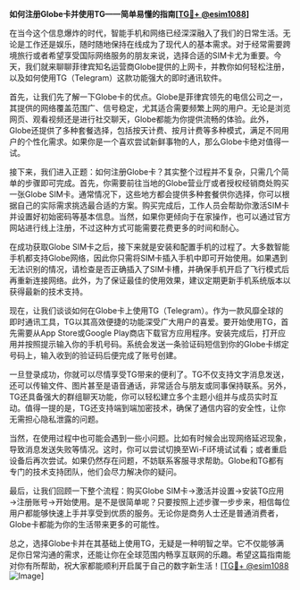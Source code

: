 **如何注册Globe卡并使用TG——简单易懂的指南[[TG💪+ @esim1088](https://t.me/s/esim1088)]**

在当今这个信息爆炸的时代，智能手机和网络已经深深融入了我们的日常生活。无论是工作还是娱乐，随时随地保持在线成为了现代人的基本需求。对于经常需要跨境旅行或者希望享受国际网络服务的朋友来说，选择合适的SIM卡尤为重要。今天，我们就来聊聊菲律宾知名运营商Globe提供的上网卡，并教你如何轻松注册，以及如何使用TG（Telegram）这款功能强大的即时通讯软件。

首先，让我们先了解一下Globe卡的优点。Globe是菲律宾领先的电信公司之一，其提供的网络覆盖范围广、信号稳定，尤其适合需要频繁上网的用户。无论是浏览网页、观看视频还是进行社交聊天，Globe都能为你提供流畅的体验。此外，Globe还提供了多种套餐选择，包括按天计费、按月计费等多种模式，满足不同用户的个性化需求。如果你是一个喜欢尝试新鲜事物的人，那么Globe卡绝对值得一试。

接下来，我们进入正题：如何注册Globe卡？其实整个过程并不复杂，只需几个简单的步骤即可完成。首先，你需要前往当地的Globe营业厅或者授权经销商处购买一张Globe SIM卡。通常情况下，这些地方都会提供多种套餐供你选择，你可以根据自己的实际需求挑选最合适的方案。购买完成后，工作人员会帮助你激活SIM卡并设置好初始密码等基本信息。当然，如果你更倾向于在家操作，也可以通过官方网站进行线上注册，不过这种方式可能需要花费更多的时间和耐心。

在成功获取Globe SIM卡之后，接下来就是安装和配置手机的过程了。大多数智能手机都支持Globe网络，因此你只需将SIM卡插入手机中即可开始使用。如果遇到无法识别的情况，请检查是否正确插入了SIM卡槽，并确保手机开启了飞行模式后再重新连接网络。此外，为了保证最佳的使用效果，建议定期更新手机系统版本以获得最新的技术支持。

现在，让我们谈谈如何在Globe卡上使用TG（Telegram）。作为一款风靡全球的即时通讯工具，TG以其高效便捷的功能深受广大用户的喜爱。要开始使用TG，首先需要从App Store或Google Play商店下载官方应用程序。安装完成后，打开应用并按照提示输入你的手机号码。系统会发送一条验证码短信到你的Globe卡绑定号码上，输入收到的验证码后便完成了账号创建。

一旦登录成功，你就可以尽情享受TG带来的便利了。TG不仅支持文字消息发送，还可以传输文件、图片甚至是语音通话，非常适合与朋友或同事保持联系。另外，TG还具备强大的群组聊天功能，你可以轻松建立多个主题小组并与成员实时互动。值得一提的是，TG还支持端到端加密技术，确保了通信内容的安全性，让你无需担心隐私泄露的问题。

当然，在使用过程中也可能会遇到一些小问题。比如有时候会出现网络延迟现象，导致消息发送失败等情况。这时，你可以尝试切换至Wi-Fi环境试试看；或者重启设备后再次尝试。如果仍然存在问题，不妨联系客服寻求帮助。Globe和TG都有专门的技术支持团队，他们会尽力解决你的疑问。

最后，让我们回顾一下整个流程：购买Globe SIM卡→激活并设置→安装TG应用→注册账号→开始使用。是不是很简单呢？只要按照上述步骤一步步来，相信每位用户都能够快速上手并享受到优质的服务。无论你是商务人士还是普通消费者，Globe卡都能为你的生活带来更多的可能性。

总之，选择Globe卡并在其基础上使用TG，无疑是一种明智之举。它不仅能够满足你日常沟通的需求，还能让你在全球范围内畅享互联网的乐趣。希望这篇指南能对你有所帮助，祝大家都能顺利开启属于自己的数字新生活！[[TG💪+ @esim1088](https://t.me/s/esim1088) ![Image](https://i.postimg.cc/4NQfJmqS/Snipaste-2025-05-13-00-14-12.png)]